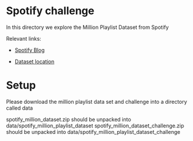 Spotify challenge
=================

In this directory we explore the Million Playlist Dataset from Spotify

Relevant links:

* [Spotify Blog](https://research.atspotify.com/2020/09/the-million-playlist-dataset-remastered/)

* [Dataset location](https://www.aicrowd.com/challenges/spotify-million-playlist-dataset-challenge/dataset_files)

Setup
=====

Please download the million playlist data set and challenge into a directory called data

spotify_million_dataset.zip should be unpacked into data/spotify_million_playlist_dataset
spotify_million_dataset_challenge.zip should be unpacked into data/spotify_million_playlist_dataset_challenge